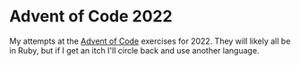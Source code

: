 # Advent of Code 2022

My attempts at the [Advent of Code](https://adventofcode.com/2022) exercises for 2022. They will likely all be in Ruby, but if I get an itch I'll circle back and use another language.
